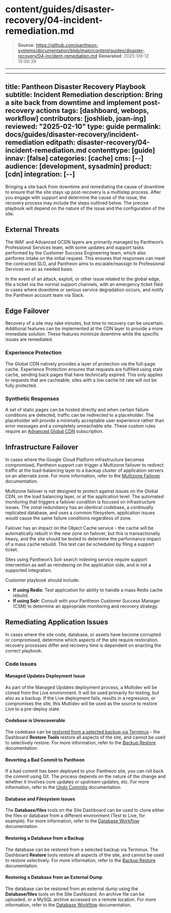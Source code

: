 # content/guides/disaster-recovery/04-incident-remediation.md

> **Source**: https://github.com/pantheon-systems/documentation/blob/main/content/guides/disaster-recovery/04-incident-remediation.md
> **Generated**: 2025-09-12 15:06:39

---

---
title: Pantheon Disaster Recovery Playbook
subtitle: Incident Remediation
description: Bring a site back from downtime and implement post-recovery actions
tags: [dashboard, webops, workflow]
contributors: [joshlieb, joan-ing]
reviewed: "2025-02-10"
type: guide
permalink: docs/guides/disaster-recovery/incident-remediation
editpath: disaster-recovery/04-incident-remediation.md
contenttype: [guide]
innav: [false]
categories: [cache]
cms: [--]
audience: [development, sysadmin]
product: [cdn]
integration: [--]
---

Bringing a site back from downtime and remediating the cause of downtime to ensure that the site stays up post-recovery is a multistep process. After you engage with support and determine the cause of the issue, the recovery process may include the steps outlined below. The precise playbook will depend on the nature of the issue and the configuration of the site.

## External Threats

The WAF and Advanced GCDN layers are primarily managed by Pantheon’s Professional Services team, with some updates and support tasks performed by the Customer Success Engineering team, which also performs intake on the initial request. This ensures that responses can meet the contracted SLO, and Pantheon aims to escalate/reassign to Professional Services on an as needed basis.

In the event of an attack, exploit, or other issue related to the global edge, file a ticket via the normal support channels, with an emergency ticket filed in cases where downtime or serious service degradation occurs, and notify the Pantheon account team via Slack.

## Edge Failover

Recovery of a site may take minutes, but time to recovery can be uncertain. Additional features can be implemented at the CDN layer to provide a more immediate solution. These features minimize downtime while the specific issues are remediated.

### Experience Protection

The Global CDN natively provides a layer of protection via the full-page cache. Experience Protection ensures that requests are fulfilled using stale cache, sending back pages that have technically expired. This only applies to requests that are cacheable; sites with a low cache hit rate will not be fully protected.

### Synthetic Responses

A set of static pages can be hosted directly and when certain failure conditions are detected, traffic can be redirected to a placeholder. The placeholder will provide a minimally acceptable user experience rather than error messages and a completely unreachable site. These custom rules require an [Advanced Global CDN](/guides/agcdn) subscription.

## Infrastructure Failover
In cases where the Google Cloud Platform infrastructure becomes compromised, Pantheon support can trigger a Multizone failover to redirect traffic at the load-balancing layer to a backup cluster of application servers on an alternate zone. For more information, refer to the [Multizone Failover](/multizone-failover) documentation.

Multizone failover is not designed to protect against issues on the Global CDN, on the load balancing layer, or at the application level. The automated monitoring that triggers a failover condition is focused on infrastructure issues. The zonal redundancy has an identical codebase, a continually replicated database, and uses a common filesystem, application issues would cause the same failure conditions regardless of zone.

Failover has an impact on the Object Cache service - the cache will be automatically rebuilt in the new zone on failover, but this is transactionally heavy, and the site should be tested to determine the performance impact of a mass cache rebuild. This test can be scheduled by filing a support ticket.

Sites using Pantheon’s Solr search indexing service require support intervention as well as reindexing on the application side, and is not a supported integration.

Customer playbook should include:

- **If using Redis**: Test application for ability to handle a mass Redis cache rebuild.
- **If using Solr**: Consult with your Pantheon Customer Success Manager (CSM) to determine an appropriate monitoring and recovery strategy.

## Remediating Application Issues

In cases where the site code, database, or assets have become corrupted or compromised, determine which aspects of the site require restoration. recovery processes differ and recovery time is dependent on enacting the correct playbook.

### Code Issues

#### Managed Updates Deployment Issue
As part of the Managed Updates deployment process, a Multidev will be cloned from the Live environment. It will be used primarily for testing, but also as a backup. If the Live deployment fails, results in a regression, or compromises the site, this Multidev will be used as the source to restore Live to a pre-deploy state.

#### Codebase is Unrecoverable
The codebase can be [restored from a selected backup via Terminus](/terminus/commands/backup-restore) - the Dashboard **Restore Tools** restore all aspects of the site, and cannot be used to selectively restore. For more information, refer to the [Backup Restore](/guides/environment-configuration/restore-environment-backup) documentation. 

#### Reverting a Bad Commit to Pantheon
If a bad commit has been deployed to your Pantheon site, you can roll back the commit using Git. The process depends on the nature of the change and whether it involves core updates or upstream updates, etc. For more information, refer to the [Undo Commits](/undo-commits) documentation.

#### Database and Filesystem Issues
The **Database/files** tools on the Site Dashboard can be used to clone either the files or database from a different environment (Test to Live, for example). For more information, refer to the [Database Workflow](/guides/mariadb-mysql/database-workflow-tool) documentation.

#### Restoring a Database from a Backup
The database can be restored from a selected backup via Terminus. The Dashboard **Restore** tools restore all aspects of the site, and cannot be used to restore selectively. For more information, refer to the [Backup Restore](/terminus/commands/backup-restore) documentation.

#### Restoring a Database from an External Dump
The database can be restored from an external dump using the **Database/files** tools on the Site Dashboard. An archive file can be uploaded, or a MySQL archive accessed on a remote location. For more information, refer to the [Database Workflow](/guides/mariadb-mysql/database-workflow-tool) documentation.
